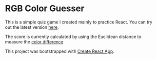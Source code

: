 # RGB Color Guesser

This is a simple quiz game I created mainly to practice React. You can try out the latest version [here](https://arpi17.github.io/rgb-guesser).

The score is currently calculated by using the Euclidean distance to measure the [color difference](https://en.wikipedia.org/wiki/Color_difference)


This project was bootstrapped with [Create React App](https://github.com/facebook/create-react-app).

